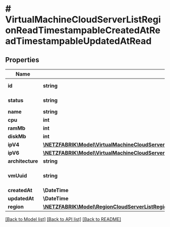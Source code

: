# # VirtualMachineCloudServerListRegionReadTimestampableCreatedAtReadTimestampableUpdatedAtRead

## Properties

Name | Type | Description | Notes
------------ | ------------- | ------------- | -------------
**id** | **string** |  | [optional] [readonly]
**status** | **string** |  | [optional] [readonly]
**name** | **string** |  | [optional]
**cpu** | **int** |  | [optional]
**ramMb** | **int** |  | [optional]
**diskMb** | **int** |  | [optional]
**ipV4** | [**\NETZFABRIK\Model\VirtualMachineCloudServerListRegionReadTimestampableCreatedAtReadTimestampableUpdatedAtReadIpV4**](VirtualMachineCloudServerListRegionReadTimestampableCreatedAtReadTimestampableUpdatedAtReadIpV4.md) |  | [optional]
**ipV6** | [**\NETZFABRIK\Model\VirtualMachineCloudServerListRegionReadTimestampableCreatedAtReadTimestampableUpdatedAtReadIpV4**](VirtualMachineCloudServerListRegionReadTimestampableCreatedAtReadTimestampableUpdatedAtReadIpV4.md) |  | [optional]
**architecture** | **string** |  | [optional]
**vmUuid** | **string** | UUID of the virtual machine | [optional] [readonly]
**createdAt** | **\DateTime** |  | [optional]
**updatedAt** | **\DateTime** |  | [optional]
**region** | [**\NETZFABRIK\Model\RegionCloudServerListRegionReadTimestampableCreatedAtReadTimestampableUpdatedAtRead**](RegionCloudServerListRegionReadTimestampableCreatedAtReadTimestampableUpdatedAtRead.md) |  | [optional]

[[Back to Model list]](../../README.md#models) [[Back to API list]](../../README.md#endpoints) [[Back to README]](../../README.md)
